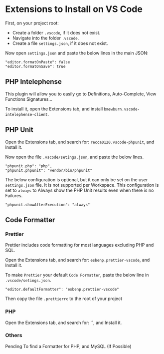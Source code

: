 # Extensions to Install on VS Code

First, on your project root:

-   Create a folder `.vscode`, if it does not exist.
-   Navigate into the folder `.vscode`.
-   Create a file `settings.json`, if it does not exist.

Now open `settings.json` and paste the below lines in the main JSON:

```
"editor.formatOnPaste": false
"editor.formatOnSave": true
```

## PHP Intelephense

This plugin will allow you to easily go to Definitions, Auto-Complete, View Functions Signatures...

To install it, open the Extensions tab, and install `bmewburn.vscode-intelephense-client`.

## PHP Unit

Open the Extensions tab, and search for: `recca0120.vscode-phpunit`, and Install it.

Now open the file `.vscode/setings.json`, and paste the below lines.

```
"phpunit.php": "php",
"phpunit.phpunit": "vendor/bin/phpunit"
```

The below configuration is optional, but it can only be set on the user `settings.json` file. It is not supported per Workspace.
This configuration is set to `always` to Always show the PHP Unit results even when there is no Failures.

```
"phpunit.showAfterExecution": "always"
```

## Code Formatter

### Prettier

Prettier includes code formatting for most languages excluding PHP and SQL.

Open the Extensions tab, and search for: `esbenp.prettier-vscode`, and Install it.

To make `Prettier` your default `Code Formatter`, paste the below line in `.vscode/setings.json`.

```
"editor.defaultFormatter": "esbenp.prettier-vscode"
```

Then copy the file `.prettierrc` to the root of your project

### PHP

Open the Extensions tab, and search for: ``, and Install it.

### Others

Pending To find a Formatter for PHP, and MySQL (If Possible)
